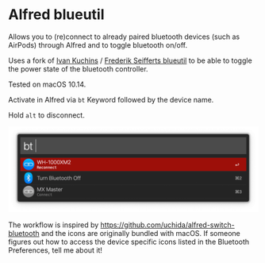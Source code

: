# Alfred blueutil
Allows you to (re)connect to already paired bluetooth devices (such as AirPods) through Alfred and to toggle bluetooth on/off.

Uses a fork of [Ivan Kuchins](https://github.com/toy/blueutil) / [Frederik Seifferts blueutil](http://www.frederikseiffert.de/blueutil/)
to be able to toggle the power state of the bluetooth controller.

Tested on macOS 10.14.

Activate in Alfred via ```bt``` Keyword followed by the device name.

Hold ```alt``` to disconnect.

![alfred-blueutil](./alfred-blueutil.png)


The workflow is inspired by https://github.com/uchida/alfred-switch-bluetooth and the icons are originally bundled with macOS.
If someone figures out how to access the device specific icons listed in the Bluetooth Preferences, tell me about it!
